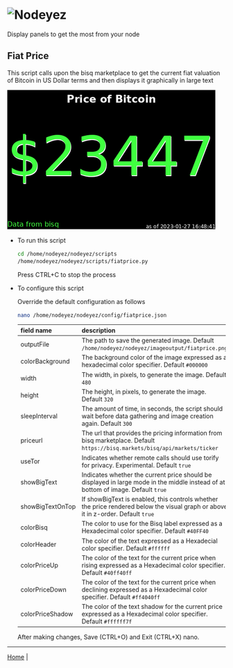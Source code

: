 # ![Nodeyez](../images/nodeyez.svg)
Display panels to get the most from your node

## Fiat Price

This script calls upon the bisq marketplace to get the current fiat valuation of
Bitcoin in US Dollar terms and then displays it graphically in large text

![sample sats per usd display](../images/fiatprice.png)

* To run this script

   ```sh
   cd /home/nodeyez/nodeyez/scripts
   /home/nodeyez/nodeyez/scripts/fiatprice.py
   ```

   Press CTRL+C to stop the process

* To configure this script

   Override the default configuration as follows

   ```sh
   nano /home/nodeyez/nodeyez/config/fiatprice.json
   ```

   | field name | description |
   | --- | --- |
   | outputFile | The path to save the generated image. Default `/home/nodeyez/nodeyez/imageoutput/fiatprice.png` |
   | colorBackground | The background color of the image expressed as a hexadecimal color specifier. Default `#000000` |
   | width | The width, in pixels, to generate the image. Default `480` |
   | height | The height, in pixels, to generate the image. Default `320` |
   | sleepInterval | The amount of time, in seconds, the script should wait before data gathering and image creation again. Default `300` |
   | priceurl | The url that provides the pricing information from bisq marketplace. Default `https://bisq.markets/bisq/api/markets/ticker` |
   | useTor | Indicates whether remote calls should use torify for privacy. Experimental. Default `true` |
   | showBigText | Indicates whether the current price should be displayed in large mode in the middle instead of at bottom of image. Default `true` |
   | showBigTextOnTop | If showBigText is enabled, this controls whether the price rendered below the visual graph or above it in z-order. Default `true` |
   | colorBisq | The color to use for the Bisq label expressed as a Hexadecimal color specifier. Default `#40FF40` |
   | colorHeader | The color of the text expressed as a Hexadecial color specifier. Default `#ffffff` |
   | colorPriceUp | The color of the text for the current price when rising expressed as a Hexadecimal color specifier. Default `#40ff40ff` |
   | colorPriceDown | The color of the text for the current price when declining expressed as a Hexadecimal color specifier. Default `#ff4040ff` |
   | colorPriceShadow | The color of the text shadow for the current price expressed as a Hexadecimal color specifier. Default `#ffffff7f` |

   After making changes, Save (CTRL+O) and Exit (CTRL+X) nano.


---

[Home](../README.md) | 
